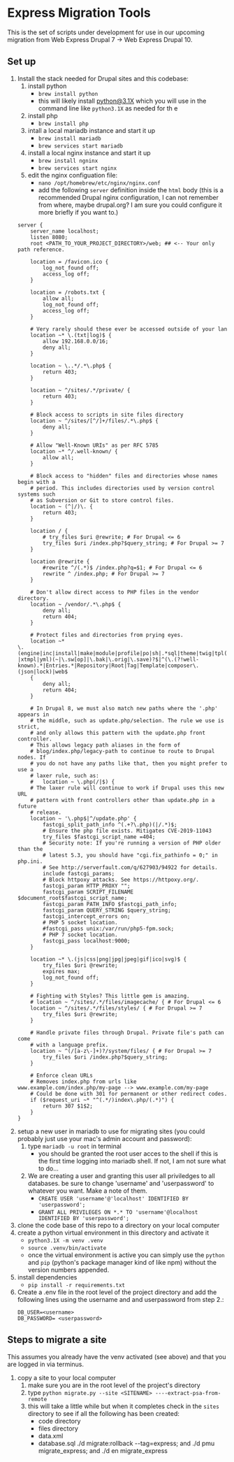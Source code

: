 # Express Migration Tools

This is the set of scripts under development for use in our upcoming migration from Web Express Drupal 7 -> Web Express Drupal 10.

## Set up

1. Install the stack needed for Drupal sites and this codebase:
    1. install python
        - `brew install python`
        - this will likely install python@3.1X which you will use in the command line like `python3.1X` as needed for th e
    1. install php
        - `brew install php`
    2. intall a local mariadb instance and start it up
        - `brew install mariadb`
        - `brew services start mariadb`
    3. install a local nginx instance and start it up
        - `brew install ngninx`
        - `brew services start nginx`
    4. edit the nginx configuation file:
        - `nano /opt/homebrew/etc/nginx/nginx.conf`
        - add the following `server` definition inside the `html` body (this is a recommended Drupal nginx configuration, I can not remember from where, maybe drupal.org? I am sure you could configure it more briefly if you want to.)
    ```
    server {
        server_name localhost;
        listen 8080;
        root <PATH_TO_YOUR_PROJECT_DIRECTORY>/web; ## <-- Your only path reference.

        location = /favicon.ico {
            log_not_found off;
            access_log off;
        }

        location = /robots.txt {
            allow all;
            log_not_found off;
            access_log off;
        }

        # Very rarely should these ever be accessed outside of your lan
        location ~* \.(txt|log)$ {
            allow 192.168.0.0/16;
            deny all;
        }

        location ~ \..*/.*\.php$ {
            return 403;
        }

        location ~ ^/sites/.*/private/ {
            return 403;
        }

        # Block access to scripts in site files directory
        location ~ ^/sites/[^/]+/files/.*\.php$ {
            deny all;
        }

        # Allow "Well-Known URIs" as per RFC 5785
        location ~* ^/.well-known/ {
            allow all;
        }

        # Block access to "hidden" files and directories whose names begin with a
        # period. This includes directories used by version control systems such
        # as Subversion or Git to store control files.
        location ~ (^|/)\. {
            return 403;
        }

        location / {
            # try_files $uri @rewrite; # For Drupal <= 6
            try_files $uri /index.php?$query_string; # For Drupal >= 7
        }

        location @rewrite {
            #rewrite ^/(.*)$ /index.php?q=$1; # For Drupal <= 6
            rewrite ^ /index.php; # For Drupal >= 7
        }

        # Don't allow direct access to PHP files in the vendor directory.
        location ~ /vendor/.*\.php$ {
            deny all;
            return 404;
        }

        # Protect files and directories from prying eyes.
        location ~*
    \.(engine|inc|install|make|module|profile|po|sh|.*sql|theme|twig|tpl(\.php)?|xtmpl|yml)(~|\.sw[op]|\.bak|\.orig|\.save)?$|^(\.(?!well-known).*|Entries.*|Repository|Root|Tag|Template|composer\.(json|lock)|web$
        {
            deny all;
            return 404;
        }

        # In Drupal 8, we must also match new paths where the '.php' appears in
        # the middle, such as update.php/selection. The rule we use is strict,
        # and only allows this pattern with the update.php front controller.
        # This allows legacy path aliases in the form of
        # blog/index.php/legacy-path to continue to route to Drupal nodes. If
        # you do not have any paths like that, then you might prefer to use a
        # laxer rule, such as:
        #   location ~ \.php(/|$) {
        # The laxer rule will continue to work if Drupal uses this new URL
        # pattern with front controllers other than update.php in a future
        # release.
        location ~ '\.php$|^/update.php' {
            fastcgi_split_path_info ^(.+?\.php)(|/.*)$;
            # Ensure the php file exists. Mitigates CVE-2019-11043
            try_files $fastcgi_script_name =404;
            # Security note: If you're running a version of PHP older than the
            # latest 5.3, you should have "cgi.fix_pathinfo = 0;" in php.ini.
            # See http://serverfault.com/q/627903/94922 for details.
            include fastcgi_params;
            # Block httpoxy attacks. See https://httpoxy.org/.
            fastcgi_param HTTP_PROXY "";
            fastcgi_param SCRIPT_FILENAME $document_root$fastcgi_script_name;
            fastcgi_param PATH_INFO $fastcgi_path_info;
            fastcgi_param QUERY_STRING $query_string;
            fastcgi_intercept_errors on;
            # PHP 5 socket location.
            #fastcgi_pass unix:/var/run/php5-fpm.sock;
            # PHP 7 socket location.
            fastcgi_pass localhost:9000;
        }

        location ~* \.(js|css|png|jpg|jpeg|gif|ico|svg)$ {
            try_files $uri @rewrite;
            expires max;
            log_not_found off;
        }

        # Fighting with Styles? This little gem is amazing.
        # location ~ ^/sites/.*/files/imagecache/ { # For Drupal <= 6
        location ~ ^/sites/.*/files/styles/ { # For Drupal >= 7
            try_files $uri @rewrite;
        }

        # Handle private files through Drupal. Private file's path can come
        # with a language prefix.
        location ~ ^(/[a-z\-]+)?/system/files/ { # For Drupal >= 7
            try_files $uri /index.php?$query_string;
        }

        # Enforce clean URLs
        # Removes index.php from urls like www.example.com/index.php/my-page --> www.example.com/my-page
        # Could be done with 301 for permanent or other redirect codes.
        if ($request_uri ~* "^(.*/)index\.php/(.*)") {
            return 307 $1$2;
        }
    }
    ```
2. setup a new user in mariadb to use for migrating sites (you could probably just use your mac's admin account and password):
    1. type `mariadb -u root` in terminal
        - you should be granted the root user acces to the shell if this is the first time logging into mariadb shell. If not, I am not sure what to do...
    2. We are creating a user and granting this user all priviledges to all databases. be sure to change 'username' and 'userpassword' to whatever you want. Make a note of them.
        - `CREATE USER 'username'@'localhost' IDENTIFIED BY 'userpassword';`
        - `GRANT ALL PRIVILEGES ON *.* TO 'username'@localhost IDENTIFIED BY 'userpassword';`
3. clone the code base of this repo to a directory on your local computer
4. create a python virtual environment in this directory and activate it
    - `python3.1X -m venv .venv`
    - `source .venv/bin/activate`
    - once the virtual environment is active you can simply use the `python` and `pip` (python's package manager kind of like npm) without the version numbers appended.
5. install dependencies
    - `pip install -r requirements.txt`
6. Create a .env file in the root level of the project directory and add the following lines using the username and and userpassword from step 2.:
    ```
    DB_USER=<username>
    DB_PASSWORD= <userpassword>
    ```

## Steps to migrate a site

This assumes you already have the venv activated (see above) and that you are logged in via terminus.

1. copy a site to your local computer
    1. make sure you are in the root level of the project's directory
    2. type `python migrate.py --site <SITENAME> ----extract-psa-from-remote`
    3. this will take a little while but when it completes check in the `sites` directory to see if all the following has been created:
        - code directory
        - files directory
        - data.xml
        - database.sql
./d migrate:rollback --tag=express; and ./d pmu migrate_express; and ./d en migrate_express
